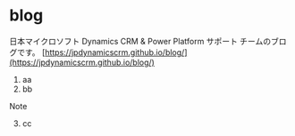 # blog
日本マイクロソフト Dynamics CRM & Power Platform サポート チームのブログです。
[https://jpdynamicscrm.github.io/blog/](https://jpdynamicscrm.github.io/blog/)

1. aa
2. bb

> [!Note]

3. cc
